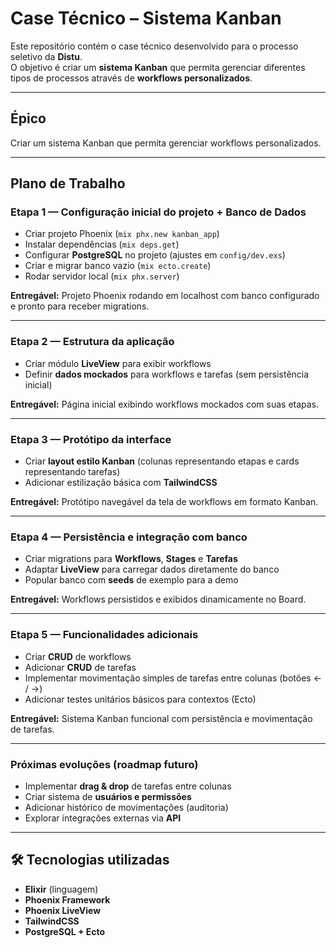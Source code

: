 # Case Técnico – Sistema Kanban

Este repositório contém o case técnico desenvolvido para o processo seletivo da **Distu**.  
O objetivo é criar um **sistema Kanban** que permita gerenciar diferentes tipos de processos através de **workflows personalizados**.

---

##  Épico
Criar um sistema Kanban que permita gerenciar workflows personalizados.

---

##  Plano de Trabalho

### Etapa 1 — Configuração inicial do projeto + Banco de Dados
- Criar projeto Phoenix (`mix phx.new kanban_app`)
- Instalar dependências (`mix deps.get`)
- Configurar **PostgreSQL** no projeto (ajustes em `config/dev.exs`)
- Criar e migrar banco vazio (`mix ecto.create`)
- Rodar servidor local (`mix phx.server`)

**Entregável:** Projeto Phoenix rodando em localhost com banco configurado e pronto para receber migrations.

---

### Etapa 2 — Estrutura da aplicação
- Criar módulo **LiveView** para exibir workflows
- Definir **dados mockados** para workflows e tarefas (sem persistência inicial)

**Entregável:** Página inicial exibindo workflows mockados com suas etapas.

---

### Etapa 3 — Protótipo da interface
- Criar **layout estilo Kanban** (colunas representando etapas e cards representando tarefas)
- Adicionar estilização básica com **TailwindCSS**

**Entregável:** Protótipo navegável da tela de workflows em formato Kanban.

---

### Etapa 4 — Persistência e integração com banco
- Criar migrations para **Workflows**, **Stages** e **Tarefas**
- Adaptar **LiveView** para carregar dados diretamente do banco
- Popular banco com **seeds** de exemplo para a demo

**Entregável:** Workflows persistidos e exibidos dinamicamente no Board.

---

### Etapa 5 — Funcionalidades adicionais
- Criar **CRUD** de workflows
- Adicionar **CRUD** de tarefas
- Implementar movimentação simples de tarefas entre colunas (botões ← / →)
- Adicionar testes unitários básicos para contextos (Ecto)

**Entregável:** Sistema Kanban funcional com persistência e movimentação de tarefas.

---

### Próximas evoluções (roadmap futuro)
- Implementar **drag & drop** de tarefas entre colunas  
- Criar sistema de **usuários e permissões**  
- Adicionar histórico de movimentações (auditoria)  
- Explorar integrações externas via **API**  

---

## 🛠️ Tecnologias utilizadas
- **Elixir** (linguagem)
- **Phoenix Framework**
- **Phoenix LiveView**
- **TailwindCSS**
- **PostgreSQL + Ecto**
